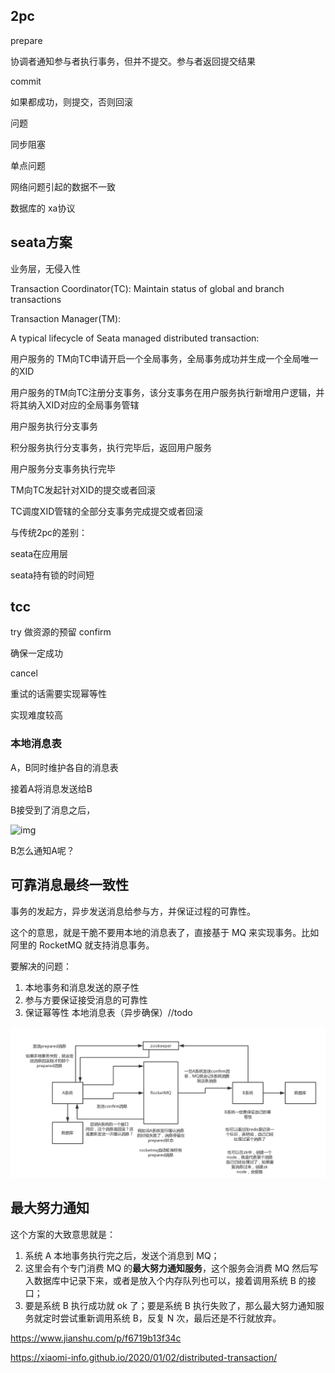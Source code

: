 ## 2pc

prepare 

协调者通知参与者执行事务，但并不提交。参与者返回提交结果

commit 

如果都成功，则提交，否则回滚

问题

同步阻塞

单点问题

网络问题引起的数据不一致

数据库的
xa协议


## seata方案

业务层，无侵入性  


Transaction Coordinator(TC): 
Maintain status of global and branch transactions

Transaction Manager(TM): 

A typical lifecycle of Seata managed distributed transaction:



用户服务的	TM向TC申请开启一个全局事务，全局事务成功并生成一个全局唯一的XID

用户服务的TM向TC注册分支事务，该分支事务在用户服务执行新增用户逻辑，并将其纳入XID对应的全局事务管辖

用户服务执行分支事务

积分服务执行分支事务，执行完毕后，返回用户服务

用户服务分支事务执行完毕

TM向TC发起针对XID的提交或者回滚

TC调度XID管辖的全部分支事务完成提交或者回滚



与传统2pc的差别：

seata在应用层

seata持有锁的时间短




## tcc

try 
做资源的预留
confirm 

确保一定成功

cancel



重试的话需要实现幂等性

实现难度较高





### 本地消息表

A，B同时维护各自的消息表

接着A将消息发送给B

B接受到了消息之后，

![img](https://xiaomi-info.github.io/2020/01/02/distributed-transaction/native-message.jpg)



B怎么通知A呢？



## 可靠消息最终一致性

事务的发起方，异步发送消息给参与方，并保证过程的可靠性。

这个的意思，就是干脆不要用本地的消息表了，直接基于 MQ 来实现事务。比如阿里的 RocketMQ 就支持消息事务。




要解决的问题：
1. 本地事务和消息发送的原子性
2. 参与方要保证接受消息的可靠性
3. 保证幂等性
本地消息表（异步确保）//todo

![](./img/webp)


## 最大努力通知

这个方案的大致意思就是：

1. 系统 A 本地事务执行完之后，发送个消息到 MQ；
2. 这里会有个专门消费 MQ 的**最大努力通知服务**，这个服务会消费 MQ 然后写入数据库中记录下来，或者是放入个内存队列也可以，接着调用系统 B 的接口；
3. 要是系统 B 执行成功就 ok 了；要是系统 B 执行失败了，那么最大努力通知服务就定时尝试重新调用系统 B，反复 N 次，最后还是不行就放弃。







https://www.jianshu.com/p/f6719b13f34c

https://xiaomi-info.github.io/2020/01/02/distributed-transaction/